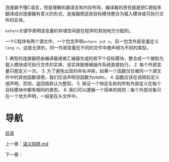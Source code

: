 连接器不懂C语言，但是理解机器语言和内存布局，编译器的责任就是把C源程序翻译成对连接器有意义的形式，连接器把这些目标模块整合为载入模块或可执行文件的实体。

`extern`关键字表明该变量的存储空间是在程序的其他地方分配的。

一个C程序有两个源文件，一个包含声明`extern int n`，另一包含外部变量定义`long n`，这是无效的，同一外部变量在不同的文件中被声明为不同的类型。

1. 典型的连接器把由编译器或者汇编器生成的若干个目标模块，整合成一个被称为载入模块或可执行文件的实体，该实体能够被操作系统直接执行。
2. 每个外部变量只能定义一次。
3. 为了避免出现的命名冲突，如果一个函数仅仅被同一个源文件中的其他函数调用，我们应该声明该函数为static。
4. 函数应该在调用前定义或声明，否则，返回值默认为整型。
5. 保证一个特定名称的所有外部定义在每个目标模块中都有相同的类型。
6. 我们可以遵循一个简单的规则：每个外部对象只在一个地方声明，一般是在头文件中。


# 导航

[目录](README.md)

上一章：[语义陷阱.md](语义陷阱.md)

下一章：